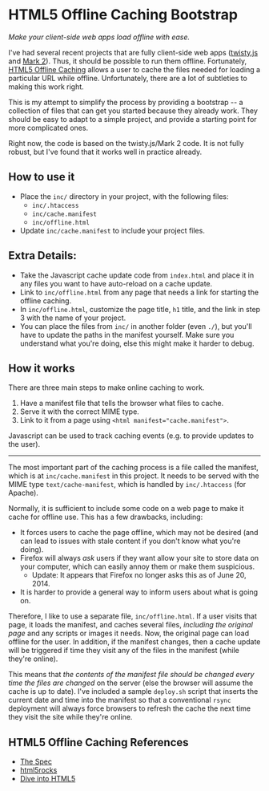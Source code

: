 # HTML5 Offline Caching Bootstrap

*Make your client-side web apps load offline with ease.*

I've had several recent projects that are fully client-side web apps ([twisty.js](http://www.cubing.net/twisty.js/) and [Mark 2](http://www.cubing.net/mark2/)). Thus, it should be possible to run them offline. Fortunately, [HTML5 Offline Caching](http://www.cubing.net/twisty.js/) allows a user to cache the files needed for loading a particular URL while offline. Unfortunately, there are a lot of subtleties to making this work right.

This is my attempt to simplify the process by providing a bootstrap -- a collection of files that can get you started because they already work. They should be easy to adapt to a simple project, and provide a starting point for more complicated ones.

Right now, the code is based on the twisty.js/Mark 2 code. It is not fully robust, but I've found that it works well in practice already.

## How to use it

- Place the `inc/` directory in your project, with the following files:
  - `inc/.htaccess`
  - `inc/cache.manifest`
  - `inc/offline.html`
- Update `inc/cache.manifest` to include your project files.

## Extra Details:

- Take the Javascript cache update code from `index.html` and place it in any files you want to have auto-reload on a cache update.
- Link to `inc/offline.html` from any page that needs a link for starting the offline caching.
- In `inc/offline.html`, customize the page title, `h1` title, and the link in step 3 with the name of your project.
- You can place the files from `inc/` in another folder (even `./`), but you'll have to update the paths in the manifest yourself. Make sure you understand what you're doing, else this might make it harder to debug.

## How it works

There are three main steps to make online caching to work.

1. Have a manifest file that tells the browser what files to cache.
2. Serve it with the correct MIME type.
3. Link to it from a page using `<html manifest="cache.manifest">`.

Javascript can be used to track caching events (e.g. to provide updates to the user).

---

The most important part of the caching process is a file called the manifest, which is at `inc/cache.manifest` in this project. It needs to be served with the MIME type `text/cache-manifest`, which is handled by `inc/.htaccess` (for Apache).

Normally, it is sufficient to include some code on a web page to make it cache for offline use. This has a few drawbacks, including:

- It forces users to cache the page offline, which may not be desired (and can lead to issues with stale content if you don't know what you're doing).
- Firefox will always *ask* users if they want allow your site to store data on your computer, which can easily annoy them or make them suspicious.
   - Update: It appears that Firefox no longer asks this as of June 20, 2014.
- It is harder to provide a general way to inform users about what is going on.

Therefore, I like to use a separate file, `inc/offline.html`. If a user visits that page, it loads the manifest, and caches several files, *including the original page* and any scripts or images it needs. Now, the original page can load offline for the user. In addition, if the manifest changes, then a cache update will be triggered if time they visit any of the files in the manifest (while they're online).

This means that *the contents of the manifest file should be changed every time the files are changed* on the server (else the browser will assume the cache is up to date). I've included a sample `deploy.sh` script that inserts the current date and time into the manifest so that a conventional `rsync` deployment will always force browsers to refresh the cache the next time they visit the site while they're online.

## HTML5 Offline Caching References

- [The Spec](http://www.cubing.net/twisty.js/)
- [html5rocks](http://www.html5rocks.com/en/tutorials/offline/whats-offline/)
- [Dive into HTML5](http://diveintohtml5.org/offline.html)